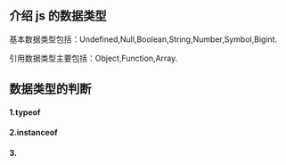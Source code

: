 ## 介绍 js 的数据类型

基本数据类型包括：Undefined,Null,Boolean,String,Number,Symbol,Bigint.

引用数据类型主要包括：Object,Function,Array.



## 数据类型的判断

####  1.typeof

####  2.instanceof

####  3.



